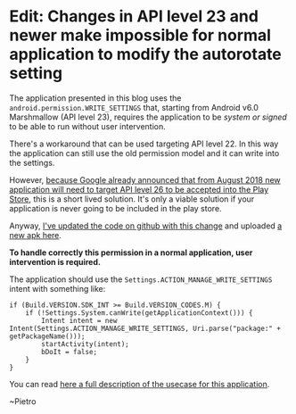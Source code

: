 # Edit: Changes in API level 23 and newer make impossible for normal application to modify the autorotate setting

The application presented in this blog uses the `android.permission.WRITE_SETTINGS` that, starting from Android v6.0 Marshmallow (API level 23), requires the application to be *system or signed* to be able to run without user intervention.

There's a workaround that can be used targeting API level 22. In this way the application can still use the old permission model and it can write into the settings.

However, [because Google already announced that from August 2018 new application will need to target API level 26 to be accepted into the Play Store](https://android-developers.googleblog.com/2017/12/improving-app-security-and-performance.html), this is a short lived solution. It's only a viable solution if your application is never going to be included in the play store.

Anyway, [I've updated the code on github with this change](https://github.com/pfmaggi/autorotate) and uploaded [a new apk here](https://github.com/pfmaggi/autorotate/releases/download/v1.0.1/autorotate.apk).

**To handle correctly this permission in a normal application, user intervention is required.**

The application should use the `Settings.ACTION_MANAGE_WRITE_SETTINGS` intent with something like:

    if (Build.VERSION.SDK_INT >= Build.VERSION_CODES.M) {
        if (!Settings.System.canWrite(getApplicationContext())) {
            Intent intent = new Intent(Settings.ACTION_MANAGE_WRITE_SETTINGS, Uri.parse("package:" + getPackageName()));
            startActivity(intent);
            bDoIt = false;
        }
    }
    
You can read [here a full description of the usecase for this application](http://pietromaggi.com/2016/06/07/managing-display-autorotation-from-stagenow/).

~Pietro
